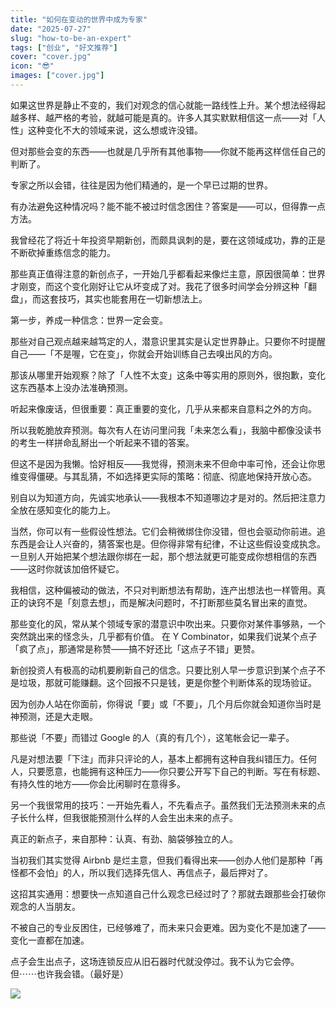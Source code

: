 ```yaml
---
title: "如何在变动的世界中成为专家"
date: "2025-07-27"
slug: "how-to-be-an-expert"
tags: ["创业", "好文推荐"]
cover: "cover.jpg"
icon: "😎"
images: ["cover.jpg"]
---
```

如果这世界是静止不变的，我们对观念的信心就能一路线性上升。某个想法经得起越多样、越严格的考验，就越可能是真的。许多人其实默默相信这一点——对「人性」这种变化不大的领域来说，这么想或许没错。



但对那些会变的东西——也就是几乎所有其他事物——你就不能再这样信任自己的判断了。



专家之所以会错，往往是因为他们精通的，是一个早已过期的世界。



有办法避免这种情况吗？能不能不被过时信念困住？答案是——可以，但得靠一点方法。



我曾经花了将近十年投资早期新创，而颇具讽刺的是，要在这领域成功，靠的正是不断砍掉重练信念的能力。



那些真正值得注意的新创点子，一开始几乎都看起来像烂主意，原因很简单：世界才刚变，而这个变化刚好让它从坏变成了对。我花了很多时间学会分辨这种「翻盘」，而这套技巧，其实也能套用在一切新想法上。



第一步，养成一种信念：世界一定会变。



那些对自己观点越来越笃定的人，潜意识里其实是认定世界静止。只要你不时提醒自己——「不是喔，它在变」，你就会开始训练自己去嗅出风的方向。



那该从哪里开始观察？除了「人性不太变」这条中等实用的原则外，很抱歉，变化这东西基本上没办法准确预测。



听起来像废话，但很重要：真正重要的变化，几乎从来都来自意料之外的方向。



所以我乾脆放弃预测。每次有人在访问里问我「未来怎么看」，我脑中都像没读书的考生一样拼命乱掰出一个听起来不错的答案。



但这不是因为我懒。恰好相反——我觉得，预测未来不但命中率可怜，还会让你思维变得僵硬。与其乱猜，不如选择更实际的策略：彻底、彻底地保持开放心态。



别自以为知道方向，先诚实地承认——我根本不知道哪边才是对的。然后把注意力全放在感知变化的能力上。



当然，你可以有一些假设性想法。它们会稍微绑住你没错，但也会驱动你前进。追东西是会让人兴奋的，猜答案也是。但你得非常有纪律，不让这些假设变成执念。
一旦别人开始把某个想法跟你绑在一起，那个想法就更可能变成你想相信的东西——这时你就该加倍怀疑它。



我相信，这种偏被动的做法，不只对判断想法有帮助，连产出想法也一样管用。真正的诀窍不是「刻意去想」，而是解决问题时，不打断那些莫名冒出来的直觉。



那些变化的风，常从某个领域专家的潜意识中吹出来。只要你对某件事够熟，一个突然跳出来的怪念头，几乎都有价值。
在 Y Combinator，如果我们说某个点子「疯了点」，那通常是称赞——搞不好还比「这点子不错」更赞。



新创投资人有极高的动机要刷新自己的信念。只要比别人早一步意识到某个点子不是垃圾，那就可能赚翻。这个回报不只是钱，更是你整个判断体系的现场验证。



因为创办人站在你面前，你得说「要」或「不要」，几个月后你就会知道你当时是神预测，还是大走眼。



那些说「不要」而错过 Google 的人（真的有几个），这笔帐会记一辈子。



凡是对想法要「下注」而非只评论的人，基本上都拥有这种自我纠错压力。任何人，只要愿意，也能拥有这种压力——你只要公开写下自己的判断。写在有标题、有持久性的地方——你会比闲聊时在意得多。



另一个我很常用的技巧：一开始先看人，不先看点子。虽然我们无法预测未来的点子长什么样，但我很能预测什么样的人会生出未来的点子。



真正的新点子，来自那种：认真、有劲、脑袋够独立的人。



当初我们其实觉得 Airbnb 是烂主意，但我们看得出来——创办人他们是那种「再怪都不会怕」的人，所以我们选择先信人、再信点子，最后押对了。



这招其实通用：想要快一点知道自己什么观念已经过时了？那就去跟那些会打破你观念的人当朋友。



不被自己的专业反困住，已经够难了，而未来只会更难。因为变化不是加速了——变化一直都在加速。



点子会生出点子，这场连锁反应从旧石器时代就没停过。我不认为它会停。
但⋯⋯也许我会错。（最好是）




![](https://prod-files-secure.s3.us-west-2.amazonaws.com/112d0858-5090-4d34-a606-b75eb8d65fd2/46476355-9cf3-4e99-9b7a-3531bc426380/1000202064.png?X-Amz-Algorithm=AWS4-HMAC-SHA256&X-Amz-Content-Sha256=UNSIGNED-PAYLOAD&X-Amz-Credential=ASIAZI2LB466WG2TP2LO%2F20250820%2Fus-west-2%2Fs3%2Faws4_request&X-Amz-Date=20250820T223306Z&X-Amz-Expires=3600&X-Amz-Security-Token=IQoJb3JpZ2luX2VjEJb%2F%2F%2F%2F%2F%2F%2F%2F%2F%2FwEaCXVzLXdlc3QtMiJHMEUCIAi8karAuA9PFdaQrROFYh8MQzhwvqMB9XXy5GSCu0Z%2BAiEA0EM%2B1nge4kKZ%2F%2Fug7fOL8i1MnnuD%2FgWZd1mSs6ZF8nUqiAQI3%2F%2F%2F%2F%2F%2F%2F%2F%2F%2F%2FARAAGgw2Mzc0MjMxODM4MDUiDI2D0%2BDCZapjqsCZ0yrcA2AC1KY1VYNKOh4g%2Br7FTAhsLlBleZIhpHRQprqCqyq1Zzajei2pUmvsT4rL3Upo1l5w357OenCXKmrvjIvmCHZJYLyQWO232zxKfUCjQqPeuYdzxzdYPu6WNPkQWXNwRii5wOkoHcuizoRP50HAbjoBHoHfrIj%2FFI95KAQdl6WAPEgOouc9qX%2B5rVNxVEwGue%2BjZmmUKaQis%2B7TymrNIHqhVJRw6GhTRS882boGUW2qkhCd5GPfHa%2FIPv9qaIZv3xkS4yakCfUGY7ZFMij7PDyqXfmSLo9OuLoBLlvzw85BRd5w84h4wuvLNzLrcKlgOwxw0kMVeE4bwIq08SVvto0CetWVgDhUg5K0fggG1vDNOsjQRkO6gF%2BCWlplDe3fHcra28hlNu7QgBqq%2F9nl1p10Juoc%2BxLl8huegicdIs4Cf0PGMYVVA7p6u%2BvRoyYm0UetogSd%2FByIb7yhwHJzAmJ6s%2BCCJG%2Bqq6ventMcdKCmoKzSfCC8uQXZcALrAh5Y0k5D9Vr0YqoGODtHLMtauDEdy7UP2DyqbRhKHENltkayz1FmPgVIy5iqbse3L%2BlpP4pD0GvsfPffTIUj06Rv8dqgyCz6zZVP43P1FFvLdvRnQ3X9tmPgj03cR%2FykMMiJmcUGOqUB%2FntBPG0j6zI5mE1CyILapGPAWz27UvT5PbUJov1VFGaKPOfmwY2bxrVQmqzk%2Fi5zUWy%2FARSWEB8oEiZViQWbSOJFGVC3uVXcjxjrkwPaU%2FDQVbkNCc0EnGYEjTcZ6K3EYT2W4meRjiQXXFYFYG4Fds8fNdQ0FGtHjoOQ2b%2FMmATJaVMyaoH%2FYsIh3N8XdHLBoHsOevUwPuRgbRxqs%2FPbYihzK8DC&X-Amz-Signature=8b94befad1b42c153f2a31c95917791b61911ca66baee359f6448a9310cadc2c&X-Amz-SignedHeaders=host&x-amz-checksum-mode=ENABLED&x-id=GetObject)


